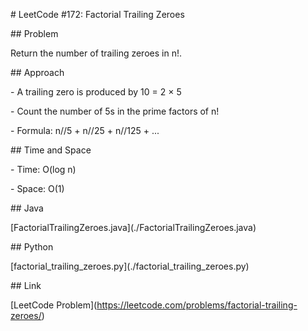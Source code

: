 \# LeetCode #172: Factorial Trailing Zeroes



\## Problem

Return the number of trailing zeroes in n!.



\## Approach

\- A trailing zero is produced by 10 = 2 × 5

\- Count the number of 5s in the prime factors of n!

\- Formula: n//5 + n//25 + n//125 + ...



\## Time and Space

\- Time: O(log n)

\- Space: O(1)



\## Java

\[FactorialTrailingZeroes.java](./FactorialTrailingZeroes.java)



\## Python

\[factorial\_trailing\_zeroes.py](./factorial\_trailing\_zeroes.py)



\## Link

\[LeetCode Problem](https://leetcode.com/problems/factorial-trailing-zeroes/)



